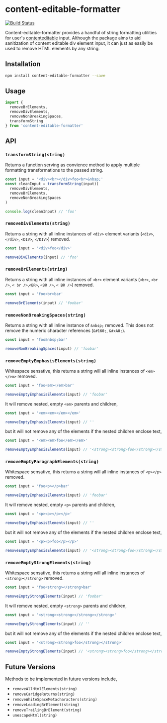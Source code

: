 # content-editable-formatter

[![Build Status](https://travis-ci.org/missedtheboat/content-editable-formatter.svg?branch=master)](https://travis-ci.org/missedtheboat/content-editable-formatter)

Content-editable-formatter provides a handful of string formatting utilities for user's [contenteditable](https://developer.mozilla.org/en-US/docs/Web/HTML/Global_attributes/contenteditable) input. Although the package aims to aid sanitization of content editable div element input, it can just as easily be used to remove HTML elements by any string.

## Installation

```bash
npm install content-editable-formatter --save
```

## Usage

```js
import {
  removeBrElements,
  removeDivElements,
  removeNonBreakingSpaces,
  transformString
} from 'content-editable-formatter'
```

## API

### `transformString(string)`

Returns a function serving as convience method to apply multiple formatting transformations to the passed string.

```js
const input = '<div><br></div>foo<br>&nbsp;'
const cleanInput = transformString(input)(
  removeDivElements,
  removeBrElements,
  removeNonBreakingSpaces
)

console.log(cleanInput) // 'foo'
```

### `removeDivElements(string)`

Returns a string with all inline instances of `<div>` element variants (`<div>`, `</div>`, `<DIV>`, `</DIV>`) removed.

```js
const input = '<div>foo</div>'

removeDivElements(input) // 'foo'
```

### `removeBrElements(string)`

Returns a string with all inline instances of `<br>` element variants (`<br>`, `<br />`, `< br />`,`<BR>`, `<BR />`, `< BR />`) removed.

```js
const input = 'foo<br>bar'

removeBrElements(input) // 'foobar'
```

### `removeNonBreakingSpaces(string)`

Returns a string with all inline instance of `&nbsp;` removed. This does not remove the numeric character references (`&#160;`, `&#xA0;`).

```js
const input = 'foo&nbsp;bar'

removeNonBreakingSpaces(input) // 'foobar'
```

### `removeEmptyEmphasisElements(string)`

Whitespace sensative, this returns a string will all inline instances of `<em></em>` removed.

```js
const input = 'foo<em></em>bar'

removeEmptyEmphasisElements(input) // 'foobar'
```

It will remove nested, empty `<em>` parents and children,

```js
const input = '<em><em></em></em>'

removeEmptyEmphasisElements(input) // ''
```

but it will not remove any of the elements if the nested children enclose text,

```js
const input = '<em><em>foo</em></em>'

removeEmptyEmphasisElements(input) // '<strong><strong>foo</strong></strong>'
```

### `removeEmptyParagraphElements(string)`

Whitespace sensative, this returns a string will all inline instances of `<p></p>` removed.

```js
const input = 'foo<p></p>bar'

removeEmptyEmphasisElements(input) // 'foobar'
```

It will remove nested, empty `<p>` parents and children,

```js
const input = '<p><p></p></p>'

removeEmptyEmphasisElements(input) // ''
```

but it will not remove any of the elements if the nested children enclose text,

```js
const input = '<p><p>foo</p></p>'

removeEmptyEmphasisElements(input) // '<strong><strong>foo</strong></strong>'
```

### `removeEmptyStrongElements(string)`

Whitespace sensative, this returns a string will all inline instances of `<strong></strong>` removed.

```js
const input = 'foo<strong></strong>bar'

removeEmptyStrongElements(input) // 'foobar'
```

It will remove nested, empty `<strong>` parents and children,

```js
const input = '<strong><strong></strong></strong>'

removeEmptyStrongElements(input) // ''
```

but it will not remove any of the elements if the nested children enclose text,

```js
const input = '<strong><strong>foo</strong></strong>'

removeEmptyStrongElements(input) // '<strong><strong>foo</strong></strong>'
```


## Future Versions

Methods to be implemented in future versions include,
* `removeAllHtmlElements(string)`
* `removeCaridgeReturns(string)`
* `removeWhiteSpaceMetacharacters(string)`
* `removeLeadingBrElement(string)`
* `removeTrailingBrElement(string)`
* `unescapeHtml(string)`
